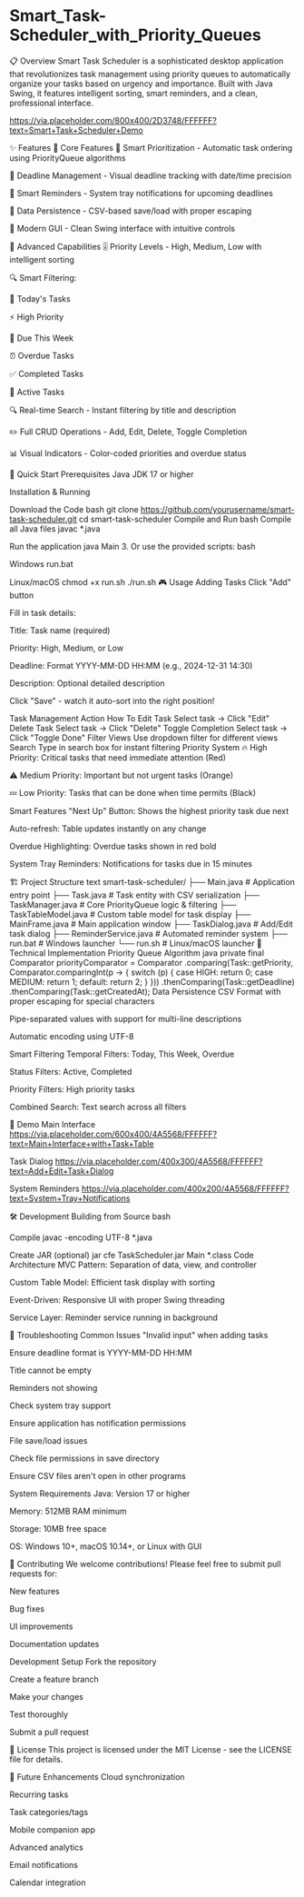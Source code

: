 # Smart_Task-Scheduler_with_Priority_Queues
📋 Overview Smart Task Scheduler is a sophisticated desktop application that revolutionizes task management using priority queues to automatically organize your tasks based on urgency and importance. Built with Java Swing, it features intelligent sorting, smart reminders, and a clean, professional interface.

https://via.placeholder.com/800x400/2D3748/FFFFFF?text=Smart+Task+Scheduler+Demo

✨ Features 🎯 Core Features 🤖 Smart Prioritization - Automatic task ordering using PriorityQueue algorithms

📅 Deadline Management - Visual deadline tracking with date/time precision

🔔 Smart Reminders - System tray notifications for upcoming deadlines

💾 Data Persistence - CSV-based save/load with proper escaping

🎨 Modern GUI - Clean Swing interface with intuitive controls

🔧 Advanced Capabilities 🎚️ Priority Levels - High, Medium, Low with intelligent sorting

🔍 Smart Filtering:

📅 Today's Tasks

⚡ High Priority

📅 Due This Week

⏰ Overdue Tasks

✅ Completed Tasks

🔄 Active Tasks

🔍 Real-time Search - Instant filtering by title and description

✏️ Full CRUD Operations - Add, Edit, Delete, Toggle Completion

📊 Visual Indicators - Color-coded priorities and overdue status

🚀 Quick Start Prerequisites Java JDK 17 or higher

Installation & Running

Download the Code bash git clone https://github.com/yourusername/smart-task-scheduler.git cd smart-task-scheduler
Compile and Run bash
Compile all Java files
javac *.java

Run the application
java Main 3. Or use the provided scripts: bash

Windows
run.bat

Linux/macOS
chmod +x run.sh ./run.sh 🎮 Usage Adding Tasks Click "Add" button

Fill in task details:

Title: Task name (required)

Priority: High, Medium, or Low

Deadline: Format YYYY-MM-DD HH:MM (e.g., 2024-12-31 14:30)

Description: Optional detailed description

Click "Save" - watch it auto-sort into the right position!

Task Management Action How To Edit Task Select task → Click "Edit" Delete Task Select task → Click "Delete" Toggle Completion Select task → Click "Toggle Done" Filter Views Use dropdown filter for different views Search Type in search box for instant filtering Priority System 🔥 High Priority: Critical tasks that need immediate attention (Red)

⚠️ Medium Priority: Important but not urgent tasks (Orange)

💤 Low Priority: Tasks that can be done when time permits (Black)

Smart Features "Next Up" Button: Shows the highest priority task due next

Auto-refresh: Table updates instantly on any change

Overdue Highlighting: Overdue tasks shown in red bold

System Tray Reminders: Notifications for tasks due in 15 minutes

🏗️ Project Structure text smart-task-scheduler/ ├── Main.java # Application entry point ├── Task.java # Task entity with CSV serialization ├── TaskManager.java # Core PriorityQueue logic & filtering ├── TaskTableModel.java # Custom table model for task display ├── MainFrame.java # Main application window ├── TaskDialog.java # Add/Edit task dialog ├── ReminderService.java # Automated reminder system ├── run.bat # Windows launcher └── run.sh # Linux/macOS launcher 🔧 Technical Implementation Priority Queue Algorithm java private final Comparator priorityComparator = Comparator .comparing(Task::getPriority, Comparator.comparingInt(p -> { switch (p) { case HIGH: return 0; case MEDIUM: return 1; default: return 2; } })) .thenComparing(Task::getDeadline) .thenComparing(Task::getCreatedAt); Data Persistence CSV Format with proper escaping for special characters

Pipe-separated values with support for multi-line descriptions

Automatic encoding using UTF-8

Smart Filtering Temporal Filters: Today, This Week, Overdue

Status Filters: Active, Completed

Priority Filters: High priority tasks

Combined Search: Text search across all filters

📸 Demo Main Interface https://via.placeholder.com/600x400/4A5568/FFFFFF?text=Main+Interface+with+Task+Table

Task Dialog https://via.placeholder.com/400x300/4A5568/FFFFFF?text=Add+Edit+Task+Dialog

System Reminders https://via.placeholder.com/400x200/4A5568/FFFFFF?text=System+Tray+Notifications

🛠️ Development Building from Source bash

Compile
javac -encoding UTF-8 *.java

Create JAR (optional)
jar cfe TaskScheduler.jar Main *.class Code Architecture MVC Pattern: Separation of data, view, and controller

Custom Table Model: Efficient task display with sorting

Event-Driven: Responsive UI with proper Swing threading

Service Layer: Reminder service running in background

🐛 Troubleshooting Common Issues "Invalid input" when adding tasks

Ensure deadline format is YYYY-MM-DD HH:MM

Title cannot be empty

Reminders not showing

Check system tray support

Ensure application has notification permissions

File save/load issues

Check file permissions in save directory

Ensure CSV files aren't open in other programs

System Requirements Java: Version 17 or higher

Memory: 512MB RAM minimum

Storage: 10MB free space

OS: Windows 10+, macOS 10.14+, or Linux with GUI

🤝 Contributing We welcome contributions! Please feel free to submit pull requests for:

New features

Bug fixes

UI improvements

Documentation updates

Development Setup Fork the repository

Create a feature branch

Make your changes

Test thoroughly

Submit a pull request

📄 License This project is licensed under the MIT License - see the LICENSE file for details.

🔮 Future Enhancements Cloud synchronization

Recurring tasks

Task categories/tags

Mobile companion app

Advanced analytics

Email notifications

Calendar integration
